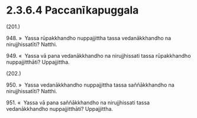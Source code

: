 # 2.3.6.4 Paccanīkapuggala

(201.)

948\. »  Yassa rūpakkhandho nuppajjittha tassa vedanākkhandho na nirujjhissatīti? Natthi.

949\. «  Yassa vā pana vedanākkhandho na nirujjhissati tassa rūpakkhandho nuppajjitthāti? Uppajjittha.

(202.)

950\. »  Yassa vedanākkhandho nuppajjittha tassa saññākkhandho na nirujjhissatīti? Natthi.

951\. «  Yassa vā pana saññākkhandho na nirujjhissati tassa vedanākkhandho nuppajjitthāti? Uppajjittha.
